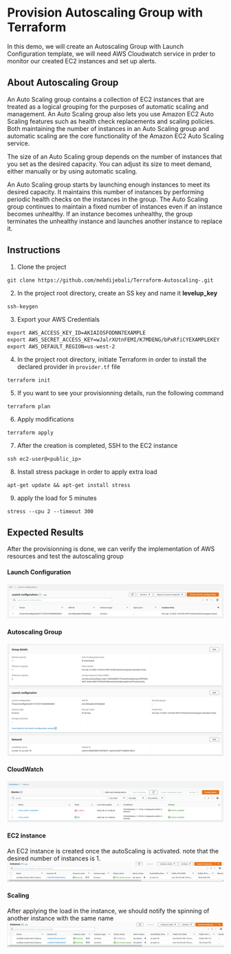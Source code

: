 # Provision Autoscaling Group with Terraform
In this demo, we will create an Autoscaling Group with Launch Configuration template, we will need AWS Cloudwatch service in prder to monitor our created EC2 instances and set up alerts.
## About Autoscaling Group
An Auto Scaling group contains a collection of EC2 instances that are treated as a logical grouping for the purposes of automatic scaling and management. An Auto Scaling group also lets you use Amazon EC2 Auto Scaling features such as health check replacements and scaling policies. Both maintaining the number of instances in an Auto Scaling group and automatic scaling are the core functionality of the Amazon EC2 Auto Scaling service.

The size of an Auto Scaling group depends on the number of instances that you set as the desired capacity. You can adjust its size to meet demand, either manually or by using automatic scaling.

An Auto Scaling group starts by launching enough instances to meet its desired capacity. It maintains this number of instances by performing periodic health checks on the instances in the group. The Auto Scaling group continues to maintain a fixed number of instances even if an instance becomes unhealthy. If an instance becomes unhealthy, the group terminates the unhealthy instance and launches another instance to replace it.
## Instructions
1. Clone the project 
```
git clone https://github.com/mehdijebali/Terraform-Autoscaling-.git
```
2. In the project root directory, create an SS key and name it **levelup_key**
```
ssh-keygen
``` 
3. Export your AWS Credentials
```
export AWS_ACCESS_KEY_ID=AKIAIOSFODNN7EXAMPLE
export AWS_SECRET_ACCESS_KEY=wJalrXUtnFEMI/K7MDENG/bPxRfiCYEXAMPLEKEY
export AWS_DEFAULT_REGION=us-west-2
```
4. In the project root directory, initiate Terraform in order to install the declared provider in `provider.tf` file
```
terraform init
```
5. If you want to see your provisionning details, run the following command
```
terraform plan
```
6. Apply modifications
```
terraform apply
```
7. After the creation is completed, SSH to the EC2 instance
```
ssh ec2-user@<public_ip>
```
8. Install stress package in order to apply extra load
```
apt-get update && apt-get install stress 
```
9. apply the load for 5 minutes
```
stress --cpu 2 --timeout 300
```
## Expected Results
After the provisionning is done, we can verify the implementation of AWS resources and test the autoscaling group
#### Launch Configuration
![](./Lab_Results/lunch_config.png)
#### Autoscaling Group
![](./Lab_Results/auto_scaling.png)
#### CloudWatch
![](./Lab_Results/cloudwatch.png)
#### EC2 instance
An EC2 instance is created once the autoScaling is activated. note that the desired number of instances is 1.
![](./Lab_Results/instance.png)
#### Scaling
After applying the load in the instance, we should notify the spinning of another instance with the same name
![](./Lab_Results/scaling_instance.png) 